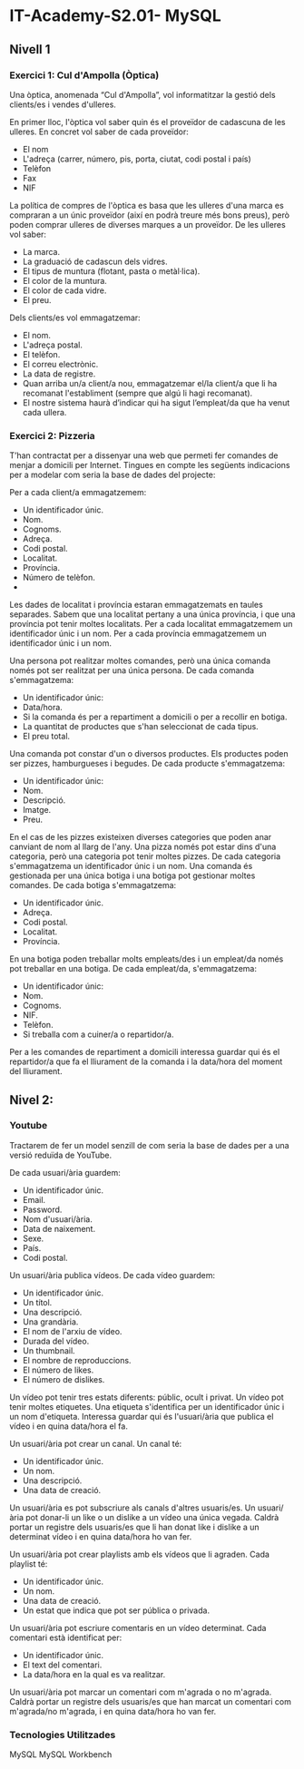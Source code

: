 # IT-Academy-S2.01- MySQL

## Nivell 1

### Exercici 1: Cul d'Ampolla (Òptica)
Una òptica, anomenada “Cul d'Ampolla”, vol informatitzar la gestió dels clients/es i vendes d'ulleres.

En primer lloc, l'òptica vol saber quin és el proveïdor de cadascuna de les ulleres. En concret vol saber de cada proveïdor:
* El nom
* L'adreça (carrer, número, pis, porta, ciutat, codi postal i país)
* Telèfon
* Fax
* NIF

La política de compres de l'òptica es basa que les ulleres d'una marca es compraran a un únic proveïdor (així en podrà treure més bons preus), però poden comprar ulleres de diverses marques a un proveïdor. De les ulleres vol saber:
* La marca.
* La graduació de cadascun dels vidres.
* El tipus de muntura (flotant, pasta o metàl·lica).
* El color de la muntura.
* El color de cada vidre.
* El preu.

Dels clients/es vol emmagatzemar:
* El nom.
* L'adreça postal.
* El telèfon.
* El correu electrònic.
* La data de registre.
* Quan arriba un/a client/a nou, emmagatzemar el/la client/a que li ha recomanat l'establiment (sempre que algú li hagi recomanat).
* El nostre sistema haurà d’indicar qui ha sigut l’empleat/da que ha venut cada ullera.

### Exercici 2: Pizzeria
T’han contractat per a dissenyar una web que permeti fer comandes de menjar a domicili per Internet. 
Tingues en compte les següents indicacions per a modelar com seria la base de dades del projecte:

Per a cada client/a emmagatzemem:
* Un identificador únic.
* Nom.
* Cognoms.
* Adreça.
* Codi postal.
* Localitat.
* Província.
* Número de telèfon.
* 
Les dades de localitat i província estaran emmagatzemats en taules separades. Sabem que una localitat pertany a una única província, i que una província pot tenir moltes localitats. Per a cada localitat emmagatzemem un identificador únic i un nom. Per a cada província emmagatzemem un identificador únic i un nom.

Una persona pot realitzar moltes comandes, però una única comanda només pot ser realitzat per una única persona. De cada comanda s'emmagatzema:
* Un identificador únic:
* Data/hora.
* Si la comanda és per a repartiment a domicili o per a recollir en botiga.
* La quantitat de productes que s'han seleccionat de cada tipus.
* El preu total.

Una comanda pot constar d'un o diversos productes.
Els productes poden ser pizzes, hamburgueses i begudes. De cada producte s'emmagatzema:
* Un identificador únic:
* Nom.
* Descripció.
* Imatge.
* Preu.

En el cas de les pizzes existeixen diverses categories que poden anar canviant de nom al llarg de l'any. Una pizza només pot estar dins d'una categoria, però una categoria pot tenir moltes pizzes.
De cada categoria s'emmagatzema un identificador únic i un nom. Una comanda és gestionada per una única botiga i una botiga pot gestionar moltes comandes. De cada botiga s'emmagatzema:
* Un identificador únic.
* Adreça.
* Codi postal.
* Localitat.
* Província.

En una botiga poden treballar molts empleats/des i un empleat/da només pot treballar en una botiga. De cada empleat/da, s'emmagatzema:
* Un identificador únic:
* Nom.
* Cognoms.
* NIF.
* Telèfon.
* Si treballa com a cuiner/a o repartidor/a.
  
Per a les comandes de repartiment a domicili interessa guardar qui és el repartidor/a que fa el lliurament de la comanda i la data/hora del moment del lliurament.

## Nivel 2: 

### Youtube

Tractarem de fer un model senzill de com seria la base de dades per a una versió reduïda de YouTube.

De cada usuari/ària guardem:
* Un identificador únic.
* Email.
* Password.
* Nom d'usuari/ària.
* Data de naixement.
* Sexe.
* País.
* Codi postal.

Un usuari/ària publica vídeos. De cada vídeo guardem:
* Un identificador únic.
* Un títol.
* Una descripció.
* Una grandària.
* El nom de l'arxiu de vídeo.
* Durada del vídeo.
* Un thumbnail.
* El nombre de reproduccions.
* El número de likes.
* El número de dislikes.

Un vídeo pot tenir tres estats diferents: públic, ocult i privat. Un vídeo pot tenir moltes etiquetes. Una etiqueta s'identifica per un identificador únic i un nom d'etiqueta. Interessa guardar qui és l'usuari/ària que publica el vídeo i en quina data/hora el fa.

Un usuari/ària pot crear un canal. Un canal té:
* Un identificador únic.
* Un nom.
* Una descripció.
* Una data de creació.

Un usuari/ària es pot subscriure als canals d'altres usuaris/es. Un usuari/ària pot donar-li un like o un dislike a un vídeo una única vegada. Caldrà portar un registre dels usuaris/es que li han donat like i dislike a un determinat vídeo i en quina data/hora ho van fer.

Un usuari/ària pot crear playlists amb els vídeos que li agraden. Cada playlist té:
* Un identificador únic.
* Un nom.
* Una data de creació.
* Un estat que indica que pot ser pública o privada.

Un usuari/ària pot escriure comentaris en un vídeo determinat. Cada comentari està identificat per:
* Un identificador únic.
* El text del comentari.
* La data/hora en la qual es va realitzar.

Un usuari/ària pot marcar un comentari com m'agrada o no m'agrada. Caldrà portar un registre dels usuaris/es que han marcat un comentari com m'agrada/no m'agrada, i en quina data/hora ho van fer.


### Tecnologies Utilitzades

MySQL
MySQL Workbench
